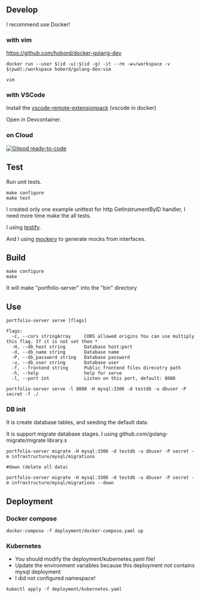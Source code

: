 ## Develop
I recommend use Docker!

### with vim

https://github.com/hobord/docker-golang-dev

```
docker run --user $(id -u):$(id -g) -it --rm -w=/workspace -v $(pwd):/workspace hobord/golang-dev:vim

vim
```

### with VSCode
Install the [vscode-remote-extensionpack](https://marketplace.visualstudio.com/items?itemName=ms-vscode-remote.vscode-remote-extensionpack)
(vscode in docker)

Open in Devcontainer. 

### on Cloud 
[![Gitpod ready-to-code](https://img.shields.io/badge/Gitpod-ready--to--code-blue?logo=gitpod)](https://gitpod.io/#https://github.com/hobord/invst-portfolio-backend-golang)

## Test
Run unit tests.
```
make configure
make test
```
I created only one example unittest for http GetInstrumentByID handler, I need more time make the all tests.

I using [testify](https://pkg.go.dev/mod/github.com/stretchr/testify@v1.4.0).

And I using [mockery](github.com/vektra/mockery) to generate mocks from interfaces.

## Build

```
make configure
make
```

It will make "portfolio-server" into the "bin" directory

## Use
```
portfolio-server serve [flags]

Flags:
  -c, --cors stringArray     CORS allowed origins You can use multiply this flag. If it is not set then *
  -H, --db_host string       Database host:port
  -d, --db_name string       Database name
  -P, --db_password string   Database password
  -u, --db_user string       Database user
  -f, --frontend string      Public frontend files direcotry path
  -h, --help                 help for serve
  -l, --port int             Listen on this port, default: 8080

portfolio-server serve -l 8080 -H mysql:3306 -d testdb -u dbuser -P secret -f ./
``` 

### DB init
It is create database tables, and seeding the default data.

It is support migrate database stages.
I using github.com/golang-migrate/migrate library.s
```
portfolio-server migrate -H mysql:3306 -d testdb -u dbuser -P secret -m infrastructure/mysql/migrations 

#down (delete all data)

portfolio-server migrate -H mysql:3306 -d testdb -u dbuser -P secret -m infrastructure/mysql/migrations --down
```

## Deployment

### Docker compose

```
docker-compose -f deployment/docker-compose.yaml up
```

### Kubernetes
- You should modify the deployment/kubernetes.yaml file!
- Update the environment variables because this deployment not contains mysql deployment
- I did not configured namespace!

```
kubectl apply -f deployment/kubernetes.yaml
```